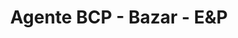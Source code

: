 ---
title: "Agente BCP - Bazar - E&P"
url: /ciudad-satelite/agente-bcp-bazar-eyp/
shop: copyshop
---
